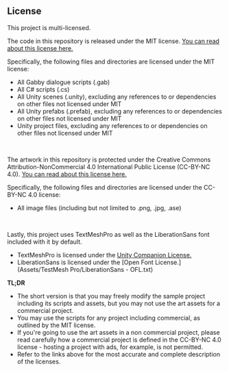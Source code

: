 ## License

This project is multi-licensed.

The code in this repository is released under the MIT license. [You can read about this license here.](https://choosealicense.com/licenses/mit/)

Specifically, the following files and directories are licensed under the MIT license:
- All Gabby dialogue scripts (.gab)
- All C# scripts (.cs)
- All Unity scenes (.unity), excluding any references to or dependencies on other files not licensed under MIT
- All Unity prefabs (.prefab), excluding any references to or dependencies on other files not licensed under MIT
- Unity project files, excluding any references to or dependencies on other files not licensed under MIT

<br>

The artwork in this repository is protected under the Creative Commons Attribution-NonCommercial 4.0 International Public License (CC-BY-NC 4.0). [You can read about this license here.](https://creativecommons.org/licenses/by-nc/4.0/legalcode)

Specifically, the following files and directories are licensed under the CC-BY-NC 4.0 license:
- All image files (including but not limited to .png, .jpg, .ase)

<br>

Lastly, this project uses TextMeshPro as well as the LiberationSans font included with it by default.
- TextMeshPro is licensed under the [Unity Companion License.](https://unity3d.com/legal/licenses/Unity_Companion_License)
- LiberationSans is licensed under the [Open Font License.](Assets/TestMesh Pro/LiberationSans - OFL.txt)

**TL;DR**

- The short version is that you may freely modify the sample project including its scripts and assets, but you may not use the art assets for a commercial project.
- You may use the scripts for any project including commercial, as outlined by the MIT license.
- If you're going to use the art assets in a non commercial project, please read carefully how a commercial project is defined in the CC-BY-NC 4.0 license - hosting a project with ads, for example, is not permitted.
- Refer to the links above for the most accurate and complete description of the licenses.

